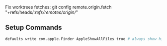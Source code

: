 Fix worktrees fetches:
git config remote.origin.fetch "+refs/heads/*:refs/remotes/origin/*" 

## Setup Commands
```bash 
defaults write com.apple.Finder AppleShowAllFiles true # always show hidden files
```
